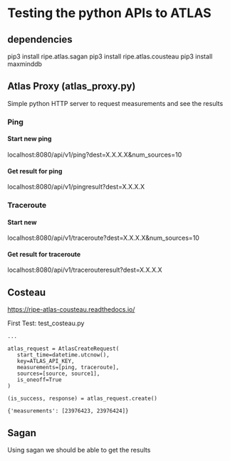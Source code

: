 # Testing the python APIs to ATLAS

## dependencies

pip3 install ripe.atlas.sagan
pip3 install ripe.atlas.cousteau
pip3 install maxminddb

## Atlas Proxy (atlas_proxy.py)

Simple python HTTP server to request measurements and see the results

### Ping

#### Start new ping

localhost:8080/api/v1/ping?dest=X.X.X.X&num_sources=10

#### Get result for ping

localhost:8080/api/v1/pingresult?dest=X.X.X.X

### Traceroute

#### Start new

localhost:8080/api/v1/traceroute?dest=X.X.X.X&num_sources=10

#### Get result for traceroute

localhost:8080/api/v1/tracerouteresult?dest=X.X.X.X

## Costeau

https://ripe-atlas-cousteau.readthedocs.io/

First Test: test_costeau.py

```
...

atlas_request = AtlasCreateRequest(
   start_time=datetime.utcnow(),
   key=ATLAS_API_KEY,
   measurements=[ping, traceroute],
   sources=[source, source1],
   is_oneoff=True
)

(is_success, response) = atlas_request.create()

{'measurements': [23976423, 23976424]}

```

## Sagan

Using sagan we should be able to get the results
